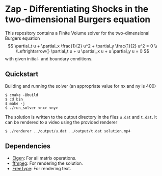 # Zap - Differentiating Shocks in the two-dimensional Burgers equation

This repository contains a Finite Volume solver for the two-dimensional Burgers equation
$$
  \partial_t u + \partial_x \frac{1}{2} u^2 + \partial_y \frac{1}{2} u^2 = 0 \\
  \Leftrightarrow{} \partial_t u + u \partial_x u + u \partial_y u = 0
$$
with given initial- and boundary conditions.

## Quickstart

Building and running the solver (an appropriate value for nx and ny is 400)
```console
$ cmake -Bbuild
$ cd bin
$ make -j
$ ./run_solver <nx> <ny>
```

The solution is written to the output directory in the files `u.dat` and `t.dat`.
It can be rendered to a video using the provided renderer

```console
$ ./renderer ../output/u.dat ../output/t.dat solution.mp4
```

## Dependencies

- [Eigen](https://eigen.tuxfamily.org/): For all matrix operations.
- [ffmpeg](https://ffmpeg.org/): For rendering the solution.
- [FreeType](https://freetype.org/): For rendering text.